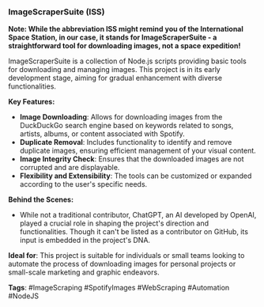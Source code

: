 ### ImageScraperSuite (ISS)

**Note: While the abbreviation ISS might remind you of the International Space Station, in our case, it stands for ImageScraperSuite - a straightforward tool for downloading images, not a space expedition!**

ImageScraperSuite is a collection of Node.js scripts providing basic tools for downloading and managing images. This project is in its early development stage, aiming for gradual enhancement with diverse functionalities.

**Key Features:**
- **Image Downloading**: Allows for downloading images from the DuckDuckGo search engine based on keywords related to songs, artists, albums, or content associated with Spotify.
- **Duplicate Removal**: Includes functionality to identify and remove duplicate images, ensuring efficient management of your visual content.
- **Image Integrity Check**: Ensures that the downloaded images are not corrupted and are displayable.
- **Flexibility and Extensibility**: The tools can be customized or expanded according to the user's specific needs.

**Behind the Scenes:**
- While not a traditional contributor, ChatGPT, an AI developed by OpenAI, played a crucial role in shaping the project's direction and functionalities. Though it can't be listed as a contributor on GitHub, its input is embedded in the project's DNA.

**Ideal for**: This project is suitable for individuals or small teams looking to automate the process of downloading images for personal projects or small-scale marketing and graphic endeavors.

**Tags**: #ImageScraping #SpotifyImages #WebScraping #Automation #NodeJS
